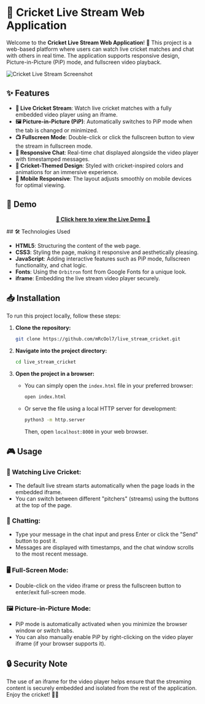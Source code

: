 # 🏏 Cricket Live Stream Web Application

Welcome to the **Cricket Live Stream Web Application**! 🎉 This project is a web-based platform where users can watch live cricket matches and chat with others in real time. The application supports responsive design, Picture-in-Picture (PiP) mode, and fullscreen video playback.

![Cricket Live Stream Screenshot](https://github.com/user-attachments/assets/69b87352-315a-451f-bf11-2f97f39f5117)

## ✨ Features

- **🎥 Live Cricket Stream**: Watch live cricket matches with a fully embedded video player using an iframe.
- **🖼️ Picture-in-Picture (PiP)**: Automatically switches to PiP mode when the tab is changed or minimized.
- **📺 Fullscreen Mode**: Double-click or click the fullscreen button to view the stream in fullscreen mode.
- **💬 Responsive Chat**: Real-time chat displayed alongside the video player with timestamped messages.
- **🏏 Cricket-Themed Design**: Styled with cricket-inspired colors and animations for an immersive experience.
- **📱 Mobile Responsive**: The layout adjusts smoothly on mobile devices for optimal viewing.

## 🚀 Demo

<div align="center">
  
**[🏏 Click here to view the Live Demo 🏏](https://cricketstream.vercel.app/)**

</div>
## 🛠️ Technologies Used

- **HTML5**: Structuring the content of the web page.
- **CSS3**: Styling the page, making it responsive and aesthetically pleasing.
- **JavaScript**: Adding interactive features such as PiP mode, fullscreen functionality, and chat logic.
- **Fonts**: Using the `Orbitron` font from Google Fonts for a unique look.
- **iframe**: Embedding the live stream video player securely.

## 📥 Installation

To run this project locally, follow these steps:

1. **Clone the repository:**
   ```bash
   git clone https://github.com/mRcOol7/live_stream_cricket.git
   ```

2. **Navigate into the project directory:**
   ```bash
   cd live_stream_cricket
   ```

3. **Open the project in a browser:**
   - You can simply open the `index.html` file in your preferred browser:
     ```bash
     open index.html
     ```
   - Or serve the file using a local HTTP server for development:
     ```bash
     python3 -m http.server
     ```
     Then, open `localhost:8000` in your web browser.

## 🎮 Usage

### 🏏 Watching Live Cricket:
- The default live stream starts automatically when the page loads in the embedded iframe.
- You can switch between different "pitchers" (streams) using the buttons at the top of the page.

### 💬 Chatting:
- Type your message in the chat input and press Enter or click the "Send" button to post it.
- Messages are displayed with timestamps, and the chat window scrolls to the most recent message.

### 🖥️ Full-Screen Mode:
- Double-click on the video iframe or press the fullscreen button to enter/exit full-screen mode.

### 🖼️ Picture-in-Picture Mode:
- PiP mode is automatically activated when you minimize the browser window or switch tabs.
- You can also manually enable PiP by right-clicking on the video player iframe (if your browser supports it).

## 🔒 Security Note

The use of an iframe for the video player helps ensure that the streaming content is securely embedded and isolated from the rest of the application.
Enjoy the cricket! 🏏🎉
